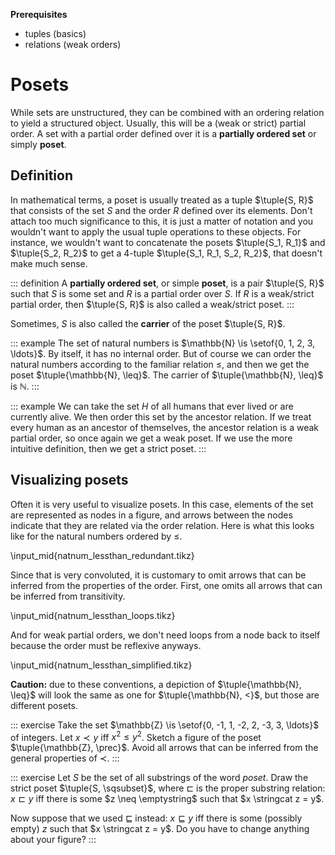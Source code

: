 **Prerequisites**

- tuples (basics)
- relations (weak orders)

# Posets

While sets are unstructured, they can be combined with an ordering relation to yield a structured object.
Usually, this will be a (weak or strict) partial order.
A set with a partial order defined over it is a **partially ordered set** or simply **poset**.

## Definition

In mathematical terms, a poset is usually treated as a tuple $\tuple{S, R}$ that consists of the set $S$ and the order $R$ defined over its elements.
Don't attach too much significance to this, it is just a matter of notation and you wouldn't want to apply the usual tuple operations to these objects.
For instance, we wouldn't want to concatenate the posets $\tuple{S_1, R_1}$ and $\tuple{S_2, R_2}$ to get a 4-tuple $\tuple{S_1, R_1, S_2, R_2}$, that doesn't make much sense.

::: definition
A **partially ordered set**, or simple **poset**, is a pair $\tuple{S, R}$ such that $S$ is some set and $R$ is a partial order over $S$.
If $R$ is a weak/strict partial order, then $\tuple{S, R}$ is also called a weak/strict poset.
:::

Sometimes, $S$ is also called the **carrier** of the poset $\tuple{S, R}$.

::: example
The set of natural numbers is $\mathbb{N} \is \setof{0, 1, 2, 3, \ldots}$.
By itself, it has no internal order.
But of course we can order the natural numbers according to the familiar relation $\leq$, and then we get the poset $\tuple{\mathbb{N}, \leq}$.
The carrier of $\tuple{\mathbb{N}, \leq}$ is $\mathbb{N}$.
:::

::: example
We can take the set $H$ of all humans that ever lived or are currently alive.
We then order this set by the ancestor relation.
If we treat every human as an ancestor of themselves, the ancestor relation is a weak partial order, so once again we get a weak poset.
If we use the more intuitive definition, then we get a strict poset.
:::

## Visualizing posets

Often it is very useful to visualize posets.
In this case, elements of the set are represented as nodes in a figure, and arrows between the nodes indicate that they are related via the order relation.
Here is what this looks like for the natural numbers ordered by $\leq$.

\input_mid{natnum_lessthan_redundant.tikz}

Since that is very convoluted, it is customary to omit arrows that can be inferred from the properties of the order.
First, one omits all arrows that can be inferred from transitivity.

\input_mid{natnum_lessthan_loops.tikz}

And for weak partial orders, we don't need loops from a node back to itself because the order must be reflexive anyways.

\input_mid{natnum_lessthan_simplified.tikz}

**Caution:** due to these conventions, a depiction of $\tuple{\mathbb{N}, \leq}$ will look the same as one for $\tuple{\mathbb{N}, <}$, but those are different posets.

::: exercise
Take the set $\mathbb{Z} \is \setof{0, -1, 1, -2, 2, -3, 3, \ldots}$ of integers.
Let $x \prec y$ iff $x^2 \leq y^2$.
Sketch a figure of the poset $\tuple{\mathbb{Z}, \prec}$.
Avoid all arrows that can be inferred from the general properties of $\prec$.
:::

::: exercise
Let $S$ be the set of all substrings of the word *poset*.
Draw the strict poset $\tuple{S, \sqsubset}$, where $\sqsubset$ is the proper substring relation: $x \sqsubset y$ iff there is some $z \neq \emptystring$ such that $x \stringcat z = y$.


Now suppose that we used $\sqsubseteq$ instead: $x \sqsubseteq y$ iff there is some (possibly empty) $z$ such that $x \stringcat z = y$.
Do you have to change anything about your figure?
:::
